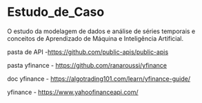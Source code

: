 # Estudo_de_Caso
O estudo da modelagem de dados e análise de séries temporais e conceitos de Aprendizado de Máquina e Inteligência Artificial.

pasta de API -https://github.com/public-apis/public-apis

pasta yfinance - https://github.com/ranaroussi/yfinance

doc yfinance - https://algotrading101.com/learn/yfinance-guide/

yfinance - https://www.yahoofinanceapi.com/
